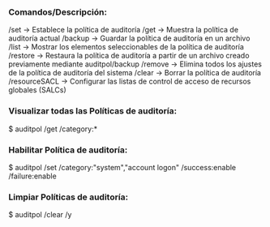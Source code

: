 ### Comandos/Descripción:
/set -> Establece la política de auditoría
/get -> Muestra la política de auditoría actual
/backup -> Guardar la política de auditoría en un archivo
/list -> Mostrar los elementos seleccionables de la política de auditoría
/restore -> Restaura la política de auditoría a partir de un archivo creado previamente mediante auditpol/backup
/remove -> Elimina todos los ajustes de la política de auditoría del sistema
/clear -> Borrar la política de auditoría
/resourceSACL -> Configurar las listas de control de acceso de recursos globales (SALCs)
### Visualizar todas las Políticas de auditoría:
$ auditpol /get /category:*
### Habilitar Política de auditoría:
$ auditpol /set /category:"system","account logon" /success:enable /failure:enable
### Limpiar Políticas de auditoría:
$ auditpol /clear /y